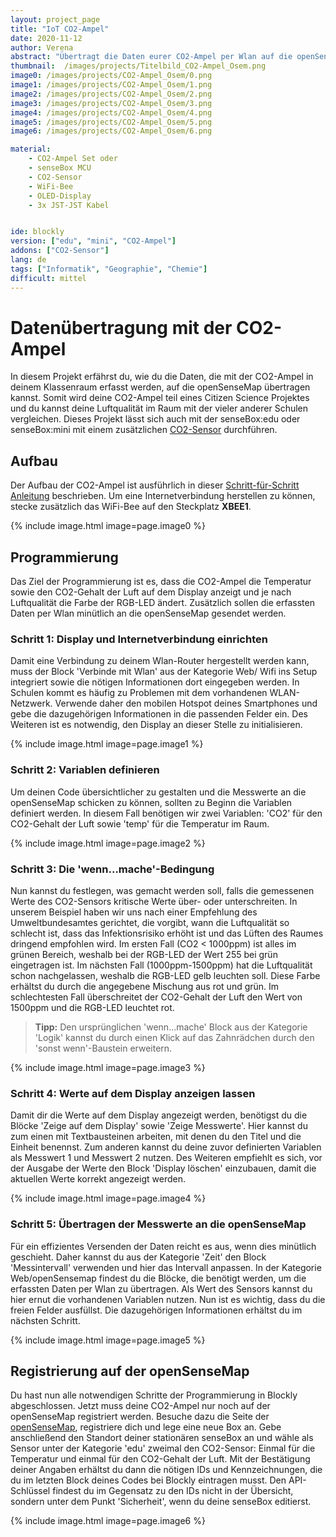 ```yaml
---
layout: project_page
title: "IoT CO2-Ampel"
date: 2020-11-12
author: Verena
abstract: "Übertragt die Daten eurer CO2-Ampel per Wlan auf die openSenseMap."
thumbnail:  /images/projects/Titelbild_CO2-Ampel_Osem.png
image0: /images/projects/CO2-Ampel_Osem/0.png
image1: /images/projects/CO2-Ampel_Osem/1.png
image2: /images/projects/CO2-Ampel_Osem/2.png
image3: /images/projects/CO2-Ampel_Osem/3.png
image4: /images/projects/CO2-Ampel_Osem/4.png
image5: /images/projects/CO2-Ampel_Osem/5.png
image6: /images/projects/CO2-Ampel_Osem/6.png

material:
    - CO2-Ampel Set oder
    - senseBox MCU
    - CO2-Sensor
    - WiFi-Bee
    - OLED-Display
    - 3x JST-JST Kabel


ide: blockly
version: ["edu", "mini", "CO2-Ampel"]   
addons: ["CO2-Sensor"] 
lang: de
tags: ["Informatik", "Geographie", "Chemie"]
difficult: mittel
---
```

<head><title>Datenübertragung mit der CO2-Ampel</title></head>

# Datenübertragung mit der CO2-Ampel
In diesem Projekt erfährst du, wie du die Daten, die mit der CO2-Ampel in deinem Klassenraum erfasst werden, auf die openSenseMap übertragen kannst. Somit wird deine CO2-Ampel teil eines Citizen Science Projektes und du kannst deine Luftqualität im Raum mit der vieler anderer Schulen vergleichen. Dieses Projekt lässt sich auch mit der senseBox:edu oder senseBox:mini mit einem zusätzlichen [CO2-Sensor](https://sensebox.kaufen/product/co2-sensor) durchführen. 

## Aufbau
Der Aufbau der CO2-Ampel ist ausführlich in dieser [Schritt-für-Schritt Anleitung](https://docs.sensebox.de/hardware/sets-co2-ampel/) beschrieben.
Um eine Internetverbindung herstellen zu können, stecke zusätzlich das WiFi-Bee auf den Steckplatz __XBEE1__. 

{% include image.html image=page.image0 %}

## Programmierung

Das Ziel der Programmierung ist es, dass die CO2-Ampel die Temperatur sowie den CO2-Gehalt der Luft auf dem Display anzeigt und je nach Luftqualität die Farbe der RGB-LED ändert. Zusätzlich sollen die erfassten Daten per Wlan minütlich an die openSenseMap gesendet werden. 

### Schritt 1: Display und Internetverbindung einrichten
Damit eine Verbindung zu deinem Wlan-Router hergestellt werden kann, muss der Block 'Verbinde mit Wlan' aus der Kategorie Web/ Wifi ins Setup integriert sowie die nötigen Informationen dort eingegeben werden. In Schulen kommt es häufig zu Problemen mit dem vorhandenen WLAN-Netzwerk. Verwende daher den mobilen Hotspot deines Smartphones und gebe die dazugehörigen Informationen in die passenden Felder ein. Des Weiteren ist es notwendig, den Display an dieser Stelle zu initialisieren. 

{% include image.html image=page.image1 %}

### Schritt 2: Variablen definieren

Um deinen Code übersichtlicher zu gestalten und die Messwerte an die openSenseMap schicken zu können, sollten zu Beginn die Variablen definiert werden. In diesem Fall benötigen wir zwei Variablen: 'CO2' für den CO2-Gehalt der Luft sowie 'temp' für die Temperatur im Raum. 

{% include image.html image=page.image2 %}

### Schritt 3: Die 'wenn...mache'-Bedingung

Nun kannst du festlegen, was gemacht werden soll, falls die gemessenen Werte des CO2-Sensors kritische Werte über- oder unterschreiten. In unserem Beispiel haben wir uns nach einer Empfehlung des Umweltbundesamtes gerichtet, die vorgibt, wann die Luftqualität so schlecht ist, dass das Infektionsrisiko erhöht ist und das Lüften des Raumes dringend empfohlen wird. Im ersten Fall (CO2 < 1000ppm) ist alles im grünen Bereich, weshalb bei der RGB-LED der Wert 255 bei grün eingetragen ist. Im nächsten Fall (1000ppm-1500ppm) hat die Luftqualität schon nachgelassen, weshalb die RGB-LED gelb leuchten soll. Diese Farbe erhältst du durch die angegebene Mischung aus rot und grün. Im schlechtesten Fall überschreitet der CO2-Gehalt der Luft den Wert von 1500ppm und die RGB-LED leuchtet rot.  

>**Tipp:** Den ursprünglichen 'wenn...mache' Block aus der Kategorie 'Logik' kannst du durch einen Klick auf das Zahnrädchen durch den 'sonst wenn'-Baustein erweitern. 

{% include image.html image=page.image3 %}


### Schritt 4: Werte auf dem Display anzeigen lassen
Damit dir die Werte auf dem Display angezeigt werden, benötigst du die Blöcke 'Zeige auf dem Display' sowie 'Zeige Messwerte'. Hier kannst du zum einen mit Textbausteinen arbeiten, mit denen du den Titel und die Einheit benennst. Zum anderen kannst du deine zuvor definierten Variablen als Messwert 1 und Messwert 2  nutzen. Des Weiteren empfiehlt es sich, vor der Ausgabe der Werte den Block 'Display löschen' einzubauen, damit die aktuellen Werte korrekt angezeigt werden. 

{% include image.html image=page.image4 %}


### Schritt 5: Übertragen der Messwerte an die openSenseMap
Für ein effizientes Versenden der Daten reicht es aus, wenn dies minütlich geschieht. Daher kannst du aus der Kategorie 'Zeit' den Block 'Messintervall' verwenden und hier das Intervall anpassen. In der Kategorie Web/openSensemap findest du die Blöcke, die benötigt werden, um die erfassten Daten per Wlan zu übertragen. Als Wert des Sensors kannst du hier ernut die vorhandenen Variablen nutzen. Nun ist es wichtig, dass du die freien Felder ausfüllst. Die dazugehörigen Informationen erhältst du im nächsten Schritt.  

{% include image.html image=page.image5 %}

## Registrierung auf der openSenseMap
Du hast nun alle notwendigen Schritte der Programmierung in Blockly abgeschlossen. Jetzt muss deine CO2-Ampel nur noch auf der openSenseMap registriert werden. Besuche dazu die Seite der [openSenseMap](https://opensensemap.org/), registriere dich und lege eine neue Box an. Gebe anschließend den Standort deiner stationären senseBox an und wähle als Sensor unter der Kategorie 'edu' zweimal den CO2-Sensor: Einmal für die Temperatur und einmal für den CO2-Gehalt der Luft. Mit der Bestätigung deiner Angaben erhältst du dann die nötigen IDs und Kennzeichnungen, die du im letzten Block deines Codes bei Blockly eintragen musst.
Den API-Schlüssel findest du im Gegensatz zu den IDs nicht in der Übersicht, sondern unter dem Punkt 'Sicherheit', wenn du deine senseBox editierst. 

{% include image.html image=page.image6 %}
